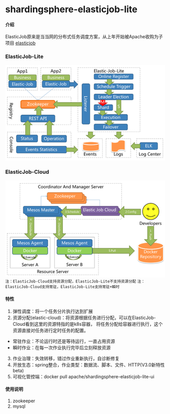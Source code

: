 # shardingsphere-elasticjob-lite
#### 介绍
ElasticJob原来是当当网的分布式任务调度方案，从上年开始被Apache收购为子项目
[elasticjob](https://shardingsphere.apache.org/elasticjob/ "elasticjob")

### ElasticJob-Lite
![avatar](elasticjob_lite.png)

### ElasticJob-Cloud
![avatar](elasticjob_cloud.png)
`注：ElasticJob-Cloud支持资源分配，ElasticJob-Lite不支持资源分配`
`注：ElasticJob-Cloud支持常驻，ElasticJob-Lite支持常驻+瞬时`
#### 特性
1. 弹性调度：将一个任务分片执行达到扩展
2. 资源分配(elastic-cloud)：将资源根据任务进行分配，可以在ElasticJob-Cloud看到这里的资源特指的是k8s容器，
将任务分配给容器进行执行，这个资源直接对任务进行定时任务的配置。
+ 常驻作业：不论运行时还是等待运行，一直占用资源
+ 瞬时作业：在每一次作业执行完毕后立刻释放资源
3. 作业治理：失效转移，错过作业重新执行，自诊断修复
4. 开放生态：spring整合，作业类型：数据流、脚本、文件、HTTP(V3.0新特性beta)
5. 可视化管控端：docker pull apache/shardingsphere-elasticjob-lite-ui
#### 使用说明
1. zookeeper
2. mysql
